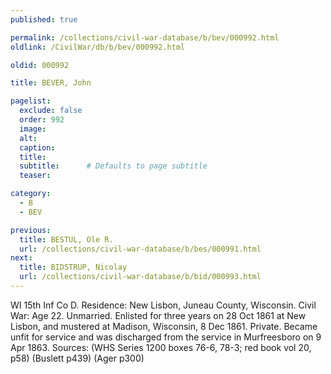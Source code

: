 ```yaml
---
published: true

permalink: /collections/civil-war-database/b/bev/000992.html
oldlink: /CivilWar/db/b/bev/000992.html

oldid: 000992

title: BEVER, John

pagelist:
  exclude: false
  order: 992
  image: 
  alt:
  caption:
  title:
  subtitle:      # Defaults to page subtitle
  teaser:

category: 
  - B 
  - BEV

previous:
  title: BESTUL, Ole R.
  url: /collections/civil-war-database/b/bes/000991.html  
next:
  title: BIDSTRUP, Nicolay
  url: /collections/civil-war-database/b/bid/000993.html   
---
```

WI 15th Inf Co D. Residence: New Lisbon, Juneau County, Wisconsin. Civil War: Age 22. Unmarried. Enlisted for three years on 28 Oct 1861 at New Lisbon, and mustered at Madison, Wisconsin, 8 Dec 1861. Private. Became unfit for service and was discharged from the service in Murfreesboro on 9 Apr 1863. Sources: (WHS Series 1200 boxes 76-6, 78-3; red book vol 20, p58) (Buslett p439) (Ager p300)